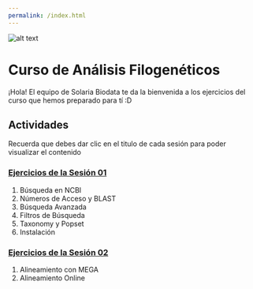 ```yaml
---
permalink: /index.html
---
```

![alt text](https://solariabiodata.com.mx/wp-content/uploads/2021/07/logo_red.png "Soluciones de Siguiente Generación")
# Curso de Análisis Filogenéticos

¡Hola! El equipo de Solaria Biodata te da la bienvenida a los ejercicios del curso que hemos preparado para tí :D
## Actividades
Recuerda que debes dar clic en el titulo de cada sesión para poder visualizar el contenido

### [Ejercicios de la Sesión 01](./sesion01)
1. Búsqueda en NCBI
2. Números de Acceso y BLAST
3. Búsqueda Avanzada
4. Filtros de Búsqueda
5. Taxonomy y Popset
6. Instalación 

### [Ejercicios de la Sesión 02](./sesion02)
1. Alineamiento con MEGA
2. Alineamiento Online


<!--- 
### [Ejercicios de la Sesion 03](./sesion03)
1. Selección de modelos
2. Métodos de Filogenia
### [Ejercicios de la Sesión 04](./sesion04)
1. Reconstrucción Filogenética
2. Generación de Figuras
3. Renderizado
--->
